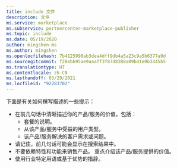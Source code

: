 ```yaml
---
title: include 文件
description: 文件
ms.service: marketplace
ms.subservice: partnercenter-marketplace-publisher
ms.topic: include
ms.date: 05/19/2020
author: mingshen-ms
ms.author: mingshen
ms.openlocfilehash: 7b4125990ab3dea4dff9db4a5a23c9a5b6377a9d
ms.sourcegitcommit: f28ebb95ae9aaaff3f87d8388a09b41e0b3445b5
ms.translationtype: HT
ms.contentlocale: zh-CN
ms.lasthandoff: 03/29/2021
ms.locfileid: "92283702"
---
```

下面是有关如何撰写描述的一些提示：

- 在前几句话中清晰描述你的产品/服务的价值，包括：
  - 套餐的说明。
  - 从该产品/服务中受益的用户类型。
  - 该产品/服务解决的客户需求或问题。
- 请记住，前几句话可能会显示在搜索结果中。
- 不要依赖特性和功能来销售产品。 重点介绍该产品/服务提供的价值。
- 使用行业特定用语或基于优势的措辞。

